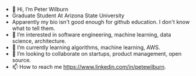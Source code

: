 - 👋 Hi, I’m Peter Wilburn
- Graduate Student At Arizona State University
- Apparently my bio isn't good enough for github education. I don't know what to tell them. 
- 👀 I’m interested in software engineering, machine learning, data science, architecture.
- 🌱 I’m currently learning algorithms, machine learning, AWS. 
- 💞️ I’m looking to collaborate on startups, product management, open source. 
- 📫 How to reach me https://www.linkedin.com/in/petewilburn. 

<!---
petewilburn/petewilburn is a ✨ special ✨ repository because its `README.md` (this file) appears on your GitHub profile.
You can click the Preview link to take a look at your changes.
--->
